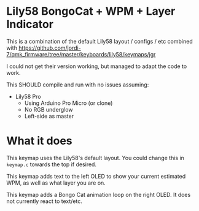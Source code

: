 # Lily58 BongoCat + WPM + Layer Indicator

This is a combination of the default Lily58 layout / configs / etc combined with https://github.com/jordi-7/qmk_firmware/tree/master/keyboards/lily58/keymaps/jgr

I could not get their version working, but managed to adapt the code to work.

This SHOULD compile and run with no issues assuming:

* Lily58 Pro
  * Using Arduino Pro Micro (or clone)
  * No RGB underglow
  * Left-side as master

# What it does

This keymap uses the Lily58's default layout. You could change this in `keymap.c` towards the top if desired.

This keymap adds text to the left OLED to show your current estimated WPM, as well as what layer you are on.

This keymap adds a Bongo Cat animation loop on the right OLED. It does not currently react to text/etc.

